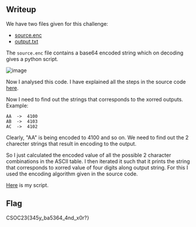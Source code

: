 ## Writeup
We have two files given for this challenge:
- [source.enc](source.enc)
- [output.txt](output.txt)


The `source.enc` file contains a base64 encoded string which on decoding gives a python script.

![image](https://github.com/AKripper/COPS-CSOC/assets/167231621/bf58627a-28d9-4bea-91a4-43b9f234b897)

Now I analysed this code. I have explained all the steps in the source code [here](source.py).

Now I need to find out the strings that corresponds to the xorred outputs. Example:
```
AA  ->  4100
AB  ->  4103
AC  ->  4102
```
Clearly, "AA" is being encoded to 4100 and so on. We need to find out the 2 charecter strings that result in encoding to the output.

So I just calculated the encoded value of all the possible 2 character combinations in the ASCII table. I then iterated it such that it prints the string that corresponds to xorred value of four digits along output string. For this I used the encoding algorithm given in the source code.

[Here](script.py) is my script.

## Flag
CSOC23{345y_ba5364_4nd_x0r?}
